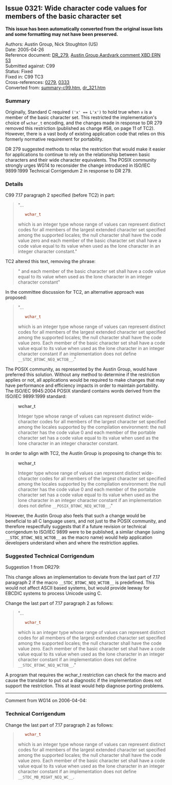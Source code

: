 ## Issue 0321: Wide character code values for members of the basic character set

**This issue has been automatically converted from the original issue lists and some formatting may not have been preserved.**

Authors: Austin Group, Nick Stoughton (US)  
Date: 2005-04-26  
Reference document: [DR\_279](../c99/issue0279.md), [Austin Group Aardvark comment XBD ERN 53](http://www.opengroup.org/austin/aardvark/latest/xbdbug2.txt)  
Submitted against: C99  
Status: Fixed  
Fixed in: C99 TC3  
Cross-references: [0279](../c99/issue0279.md), [0333](../c99/issue0333.md)  
Converted from: [summary-c99.htm](https://www.open-std.org/jtc1/sc22/wg14/www/docs/summary-c99.htm), [dr_321.htm](https://www.open-std.org/jtc1/sc22/wg14/www/docs/dr_321.htm)

### Summary

Originally, Standard C required `('x' == L'x')` to hold true when `x` is a
member of the basic character set. This restricted the implementation's choice
of `wchar_t` encoding, and the changes made in response to DR 279 removed this
restriction (published as change #58, on page 11 of TC2). However, there is a
vast body of existing application code that relies on this formerly normative
requirement for portability.

DR 279 suggested methods to relax the restriction that would make it easier for
applications to continue to rely on the relationship between basic characters
and their wide character equivalents. The POSIX community strongly urges WG14 to
reconsider the change introduced in ISO/IEC 9899:1999 Technical Corrigendum 2 in
response to DR 279\.

### Details

C99 7.17 paragraph 2 specified (before TC2) in part:

> "...
>
> ```c
>    wchar_t
> ```
>
> which is an integer type whose range of values can represent distinct codes for
> all members of the largest extended character set specified among the supported
> locales; the null character shall have the code value zero and each member of
> the basic character set shall have a code value equal to its value when used as
> the lone character in an integer character constant."

TC2 altered this text, removing the phrase:

> " and each member of the basic character set shall have a code value equal to
> its value when used as the lone character in an integer character constant"

In the committee discussion for TC2, an alternative approach was proposed:

> "...
>
> ```c
>    wchar_t
> ```
>
> which is an integer type whose range of values can represent distinct codes for
> all members of the largest extended character set specified among the supported
> locales; the null character shall have the code value zero. Each member of the
> basic character set shall have a code value equal to its value when used as the
> lone character in an integer character constant if an implementation does not
> define `__STDC_BTOWC_NEQ_WCTOB__`."

The POSIX community, as represented by the Austin Group, would have preferred
this solution. Without any method to determine if the restriction applies or
not, all applications would be required to make changes that may have
performance and efficiency impacts in order to maintain portability. The ISO/IEC
9945:2004 POSIX standard contains words derived from the ISO/IEC 9899:1999
standard:

> **wchar\_t**
>
> Integer type whose range of values can represent distinct wide-character codes
> for all members of the largest character set specified among the locales
> supported by the compilation environment: the null character has the code value
> 0 and each member of the portable character set has a code value equal to its
> value when used as the lone character in an integer character constant.

In order to align with TC2, the Austin Group is proposing to change this to:

> **wchar\_t**
>
> Integer type whose range of values can represent distinct wide-character codes
> for all members of the largest character set specified among the locales
> supported by the compilation environment: the null character has the code value
> 0 and each member of the portable character set has a code value equal to its
> value when used as the lone character in an integer character constant if an
> implementation does not define `__POSIX_BTOWC_NEQ_WCTOB__`."

However, the Austin Group also feels that such a change would be beneficial to
all C language users, and not just to the POSIX community, and therefore
respectfully suggests that if a future revision or technical corrigendum to
ISO/IEC 9899 were to be published, a similar change (using
`__STDC_BTOWC_NEQ_WCTOB__` as the macro name) would help application developers
understand when and where the restriction applies.

### Suggested Technical Corrigendum

Suggestion 1 from DR279:

This change allows an implementation to deviate from the last part of 7.17
paragraph 2 if the macro `__STDC_BTOWC_NEQ_WCTOB__` is predefined. This would
not affect ASCII based systems, but would provide leeway for EBCDIC systems to
process Unicode using C.

Change the last part of 7.17 paragraph 2 as follows:

> "...
>
> ```c
>    wchar_t
> ```
>
> which is an integer type whose range of values can represent distinct codes for
> all members of the largest extended character set specified among the supported
> locales; the null character shall have the code value zero. Each member of the
> basic character set shall have a code value equal to its value when used as the
> lone character in an integer character constant if an implementation does not
> define `__STDC_BTOWC_NEQ_WCTOB__`."

A program that requires the wchar\_t restriction can check for the macro and
cause the translator to put out a diagnostic if the implementation does not
support the restriction. This at least would help diagnose porting problems.

---

Comment from WG14 on 2006-04-04:

### Technical Corrigendum

Change the last part of 7.17 paragraph 2 as follows:

> ```c
>    wchar_t
> ```
>
> which is an integer type whose range of values can represent distinct codes for
> all members of the largest extended character set specified among the supported
> locales; the null character shall have the code value zero. Each member of the
> basic character set shall have a code value equal to its value when used as the
> lone character in an integer character constant if an implementation does not
> define `__STDC_MB_MIGHT_NEQ_WC__`.
